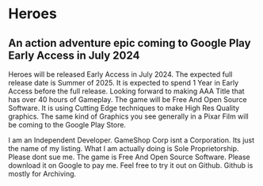 # Heroes

## An action adventure epic coming to Google Play Early Access in July 2024

Heroes will be released Early Access in July 2024.  The expected full release date is Summer of 2025.
It is expected to spend 1 Year in Early Access before the full release.  Looking forward to making 
AAA Title that has over 40 hours of Gameplay.  The game will be Free And Open Source Software.  It 
is using Cutting Edge techniques to make High Res Quality graphics.  The same kind of Graphics you 
see generally in a Pixar Film will be coming to the Google Play Store.

I am an Independent Developer.  GameShop Corp isnt a Corporation.  Its just the name of my listing.
What I am actually doing is Sole Proprietorship.  Please dont sue me.  The game is Free And Open Source 
Software.  Please download it on Google to pay me.  Feel free to try it out on Github.  Github is mostly
for Archiving.